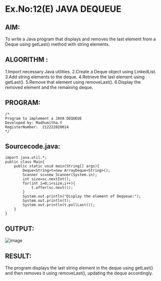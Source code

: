 # Ex.No:12(E)  JAVA DEQUEUE

## AIM:
To write a Java program that displays and removes the last element from a Deque using getLast() method with string elements.
## ALGORITHM :
1.Import necessary Java utilities.
2.Create a Deque object using LinkedList.
3.Add string elements to the deque.
4.Retrieve the last element using getLast().
5.Remove that element using removeLast().
6.Display the removed element and the remaining deque.

## PROGRAM:
 ```
/*
Program to implement a JAVA DEQUEUE
Developed by: Madhumitha.Y
RegisterNumber:  212222020014
*/
```

## Sourcecode.java:
```
import java.util.*;
public class Main{
    public static void main(String[] args){
        Deque<String>t=new ArrayDeque<String>();
        Scanner sc=new Scanner(System.in);
        int size=sc.nextInt();
        for(int i=0;i<size;i++){
            t.offer(sc.next());
        }
        System.out.println("Display the element of Dequeue:");
        System.out.println(t);
        System.out.println(t.pollLast());
    }
}
```






## OUTPUT:


![image](https://github.com/user-attachments/assets/fcb55270-1aba-4b05-8ec4-66aefb3a706e)


## RESULT:

The program displays the last string element in the deque using getLast() and then removes it using removeLast(), updating the deque accordingly.


